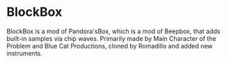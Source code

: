 # BlockBox
BlockBox is a mod of Pandora'sBox, which is a mod of Beepbox, that adds built-in samples via chip waves. Primarily made by Main Character of the Problem and Blue Cat Productions, cloned by Romadillo and added new instruments.
